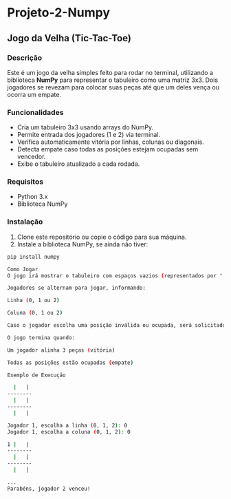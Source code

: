 # Projeto-2-Numpy  
## Jogo da Velha (Tic-Tac-Toe)

### Descrição
Este é um jogo da velha simples feito para rodar no terminal, utilizando a biblioteca **NumPy** para representar o tabuleiro como uma matriz 3x3. Dois jogadores se revezam para colocar suas peças até que um deles vença ou ocorra um empate.

### Funcionalidades
- Cria um tabuleiro 3x3 usando arrays do NumPy.
- Permite entrada dos jogadores (1 e 2) via terminal.
- Verifica automaticamente vitória por linhas, colunas ou diagonais.
- Detecta empate caso todas as posições estejam ocupadas sem vencedor.
- Exibe o tabuleiro atualizado a cada rodada.

### Requisitos
- Python 3.x  
- Biblioteca NumPy

### Instalação
1. Clone este repositório ou copie o código para sua máquina.  
2. Instale a biblioteca NumPy, se ainda não tiver:

```bash
pip install numpy

Como Jogar
O jogo irá mostrar o tabuleiro com espaços vazios (representados por " ").

Jogadores se alternam para jogar, informando:

Linha (0, 1 ou 2)

Coluna (0, 1 ou 2)

Caso o jogador escolha uma posição inválida ou ocupada, será solicitado que escolha novamente.

O jogo termina quando:

Um jogador alinha 3 peças (vitória)

Todas as posições estão ocupadas (empate)

Exemplo de Execução

  |   |  
--------
  |   |  
--------
  |   |  

Jogador 1, escolha a linha (0, 1, 2): 0  
Jogador 1, escolha a coluna (0, 1, 2): 0  

1 |   |  
--------
  |   |  
--------
  |   |  

...
Parabéns, jogador 2 venceu!
